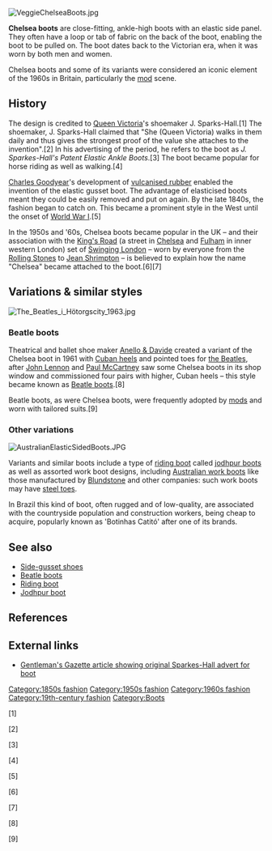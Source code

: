 ![](VeggieChelseaBoots.jpg "VeggieChelseaBoots.jpg")

**Chelsea boots** are close-fitting, ankle-high boots with an elastic
side panel. They often have a loop or tab of fabric on the back of the
boot, enabling the boot to be pulled on. The boot dates back to the
Victorian era, when it was worn by both men and women.

Chelsea boots and some of its variants were considered an iconic element
of the 1960s in Britain, particularly the
[mod](Mod_(subculture) "wikilink") scene.

## History

The design is credited to [Queen Victoria](Queen_Victoria "wikilink")'s
shoemaker J. Sparks-Hall.[1] The shoemaker, J. Sparks-Hall claimed that
"She (Queen Victoria) walks in them daily and thus gives the strongest
proof of the value she attaches to the invention".[2] In his advertising
of the period, he refers to the boot as *J. Sparkes-Hall's Patent
Elastic Ankle Boots*.[3] The boot became popular for horse riding as
well as walking.[4]

[Charles Goodyear](Charles_Goodyear "wikilink")'s development of
[vulcanised rubber](Vulcanization "wikilink") enabled the invention of
the elastic gusset boot. The advantage of elasticised boots meant they
could be easily removed and put on again. By the late 1840s, the fashion
began to catch on. This became a prominent style in the West until the
onset of [World War I](World_War_I "wikilink").[5]

In the 1950s and '60s, Chelsea boots became popular in the UK – and
their association with the [King's Road](King's_Road "wikilink") (a
street in [Chelsea](Chelsea,_London "wikilink") and
[Fulham](Fulham "wikilink") in inner western London) set of [Swinging
London](Swinging_London "wikilink") – worn by everyone from the [Rolling
Stones](Rolling_Stones "wikilink") to [Jean
Shrimpton](Jean_Shrimpton "wikilink") – is believed to explain how the
name "Chelsea" became attached to the boot.[6][7]

## Variations & similar styles

![](The_Beatles_i_Hötorgscity_1963.jpg "The_Beatles_i_Hötorgscity_1963.jpg")

### Beatle boots

Theatrical and ballet shoe maker [Anello &
Davide](Anello_&_Davide "wikilink") created a variant of the Chelsea
boot in 1961 with [Cuban
heels](High-heeled_footwear#Men_and_heels "wikilink") and pointed toes
for [the Beatles](the_Beatles "wikilink"), after [John
Lennon](John_Lennon "wikilink") and [Paul
McCartney](Paul_McCartney "wikilink") saw some Chelsea boots in its shop
window and commissioned four pairs with higher, Cuban heels – this style
became known as [Beatle boots](Beatle_boots "wikilink").[8]

Beatle boots, as were Chelsea boots, were frequently adopted by
[mods](Mod_(subculture) "wikilink") and worn with tailored suits.[9]

### Other variations

![](AustralianElasticSidedBoots.JPG "AustralianElasticSidedBoots.JPG")

Variants and similar boots include a type of [riding
boot](riding_boot "wikilink") called [jodhpur
boots](jodhpur_boot "wikilink") as well as assorted work boot designs,
including [Australian work boots](Australian_work_boots "wikilink") like
those manufactured by [Blundstone](Blundstone_Footwear "wikilink") and
other companies: such work boots may have [steel
toes](steel_toe "wikilink").

In Brazil this kind of boot, often rugged and of low-quality, are
associated with the countryside population and construction workers,
being cheap to acquire, popularly known as 'Botinhas Catitó' after one
of its brands.

## See also

-   [Side-gusset shoes](Slip-on_shoe#Side-gusset_shoes "wikilink")
-   [Beatle boots](Beatle_boots "wikilink")
-   [Riding boot](Riding_boot "wikilink")
-   [Jodhpur boot](Jodhpur_boot "wikilink")

## References

## External links

-   [Gentleman's Gazette article showing original Sparkes-Hall advert
    for boot](http://www.gentlemansgazette.com/chelsea-boots-guide/)

[Category:1850s fashion](Category:1850s_fashion "wikilink")
[Category:1950s fashion](Category:1950s_fashion "wikilink")
[Category:1960s fashion](Category:1960s_fashion "wikilink")
[Category:19th-century
fashion](Category:19th-century_fashion "wikilink")
[Category:Boots](Category:Boots "wikilink")

[1]

[2]

[3]

[4]

[5]

[6]

[7]

[8]

[9]